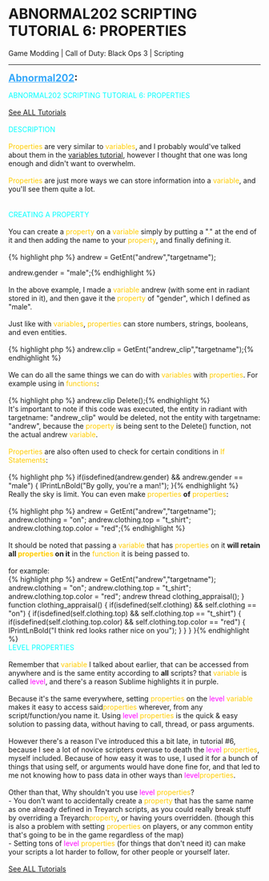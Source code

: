 # ABNORMAL202 SCRIPTING TUTORIAL 6: PROPERTIES
Game Modding | Call of Duty: Black Ops 3 | Scripting

---
<strong style="font-size: 1.4em;"><span style="text-decoration: underline;text-decoration-color: #34a7f9;"><span style="color:#34a7f9;">Abnormal202</span></span>:</strong>

<p><span style="color:#00ffff;">ABNORMAL202 SCRIPTING TUTORIAL 6: PROPERTIES</span><br /> <br /><a href="https://forum.modme.co/threads/abnormal202-scripting-tutorials-master.2680/">See ALL Tutorials</a><br /> <br /><span style="color:#00ffff;">DESCRIPTION</span><br /> <br /><span style="color:#ffcc00;">Properties</span> are very similar to <span style="color:#ffcc00;">variables</span>, and I probably would&#39;ve talked about them in the <a href="http://aviacreations.com/modme/index.php?view=topic&tid=2640">variables tutorial</a>, however I thought that one was long enough and didn&#39;t want to overwhelm.<br /> <br /><span style="color:#ffcc00;">Properties</span> are just more ways we can store information into a <span style="color:#ffcc00;">variable</span>, and you&#39;ll see them quite a lot.<br /> <br /> <br /><span style="color:#00ffff;">CREATING A PROPERTY</span><br /> <br />You can create a <span style="color:#ffcc00;">property</span> on a <span style="color:#ffcc00;">variable</span> simply by putting a &quot;<span style="color:#ffcc00;">.</span>&quot; at the end of it and then adding the name to your <span style="color:#ffcc00;">property</span>, and finally defining it.<br /> <br />{% highlight php %}
andrew = GetEnt("andrew","targetname");

andrew.gender = "male";{% endhighlight %}
 <br /> <br />In the above example, I made a <span style="color:#ffcc00;">variable</span> andrew (with some ent in radiant stored in it), and then gave it the <span style="color:#ffcc00;">property</span> of &quot;gender&quot;, which I defined as &quot;male&quot;.<br /> <br />Just like with <span style="color:#ffcc00;">variables</span>, <span style="color:#ffcc00;">properties</span> can store numbers, strings, booleans, and even entities.<br /> <br />{% highlight php %}
andrew.clip = GetEnt("andrew_clip","targetname");{% endhighlight %}
 <br /> <br />We can do all the same things we can do with <span style="color:#ffcc00;">variables</span> with <span style="color:#ffcc00;">properties</span>. For example using in <span style="color:#ffcc00;">functions</span>:<br /> <br />{% highlight php %}
andrew.clip Delete();{% endhighlight %}
 <br />It&#39;s important to note if this code was executed, the entity in radiant with targetname: &quot;andrew_clip&quot; would be deleted, not the entity with targetname: &quot;andrew&quot;, because the <span style="color:#ffcc00;">property</span> is being sent to the Delete() function, not the actual andrew <span style="color:#ffcc00;">variable</span>.<br /> <br /><span style="color:#ffcc00;">Properties</span> are also often used to check for certain conditions in <span style="color:#ffcc00;">If Statements</span>:<br /> <br />{% highlight php %}
if(isdefined(andrew.gender) &amp;&amp; andrew.gender == "male")
{
    IPrintLnBold("By golly, you&#39;re a man!");
}{% endhighlight %}
 <br />Really the sky is limit. You can even make <span style="color:#ffcc00;">properties</span> <strong>of</strong> <span style="color:#ffcc00;">properties</span>:<br /> <br />{% highlight php %}
andrew = GetEnt("andrew","targetname");
andrew.clothing = "on";
andrew.clothing.top = "t_shirt";
andrew.clothing.top.color = "red";{% endhighlight %}
 <br /> <br />It should be noted that passing a <span style="color:#ffcc00;">variable</span> that has <span style="color:#ffcc00;">properties</span> on it <strong>will retain all <span style="color:#ffcc00;">properties</span> on it</strong> in the <span style="color:#ffcc00;">function</span> it is being passed to.<br /> <br />for example:<br />{% highlight php %}
andrew = GetEnt("andrew","targetname");
    andrew.clothing = "on";
    andrew.clothing.top = "t_shirt";
    andrew.clothing.top.color = "red";
    andrew thread clothing_appraisal();
}
function clothing_appraisal()
{
    if(isdefined(self.clothing) &amp;&amp; self.clothing == "on")
    {
        if(isdefined(self.clothing.top) &amp;&amp; self.clothing.top == "t_shirt")
        {
            if(isdefined(self.clothing.top.color) &amp;&amp; self.clothing.top.color == "red")
            {
                IPrintLnBold("I think red looks rather nice on you");
            }
        }
    }
}{% endhighlight %}
 <br /><span style="color:#00ffff;">LEVEL PROPERTIES</span><br /> <br />Remember that <span style="color:#ffcc00;">variable</span> I talked about earlier, that can be accessed from anywhere and is the same entity according to <strong>all</strong> scripts? that <span style="color:#ffcc00;">variable</span> is called <span style="color:#ff00ff;">level</span>, and there&#39;s a reason Sublime highlights it in purple.<br /> <br />Because it&#39;s the same everywhere, setting <span style="color:#ffcc00;">properties</span> on the <span style="color:#ff00ff;">level</span> <span style="color:#ffcc00;">variable</span> makes it easy to access said<span style="color:#ffcc00;">properties</span> wherever, from any script/function/you name it. Using <span style="color:#ff00ff;">level</span> <span style="color:#ffcc00;">properties</span> is the quick &amp; easy solution to passing data, without having to call, thread, or pass arguments.<br /> <br />However there&#39;s a reason I&#39;ve introduced this a bit late, in tutorial #6, because I see a lot of novice scripters overuse to death the <span style="color:#ff00ff;">level</span> <span style="color:#ffcc00;">properties</span>, myself included. Because of how easy it was to use, I used it for a bunch of things that using self, or arguments would have done fine for, and that led to me not knowing how to pass data in other ways than <span style="color:#ff00ff;">level</span><span style="color:#ffcc00;">properties</span>.<br /> <br />Other than that, Why shouldn&#39;t you use <span style="color:#ff00ff;">level</span> <span style="color:#ffcc00;">properties</span>?<br />- You don&#39;t want to accidentally create a <span style="color:#ffcc00;">property</span> that has the same name as one already defined in Treyarch scripts, as you could really break stuff by overriding a Treyarch<span style="color:#ffcc00;">property</span>, or having yours overridden. (though this is also a problem with setting <span style="color:#ffcc00;">properties</span> on players, or any common entity that&#39;s going to be in the game regardless of the map)<br />- Setting tons of <span style="color:#ff00ff;">level</span> <span style="color:#ffcc00;">properties</span> (for things that don&#39;t need it) can make your scripts a lot harder to follow, for other people or yourself later. <br /> <br /><a href="https://forum.modme.co/threads/abnormal202-scripting-tutorials-master.2680/">See ALL Tutorials</a></p>
